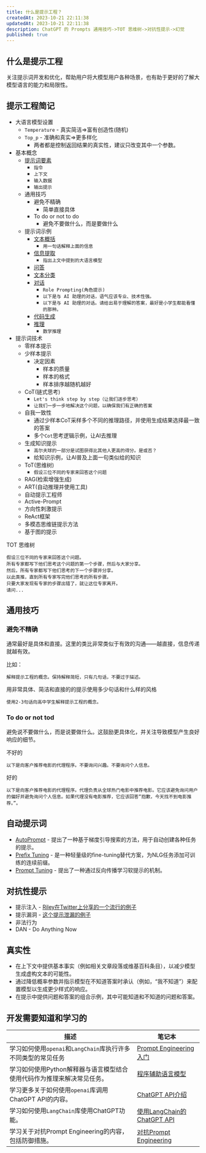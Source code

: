 ```yaml
---
title: 什么是提示工程？
createdAt: 2023-10-21 22:11:38
updatedAt: 2023-10-21 22:11:38
description: ChatGPT 的 Prompts 通用技巧->TOT 思维树->对抗性提示->幻觉
published: true
---
```


## 什么是提示工程

关注提示词开发和优化，帮助用户将大模型用户各种场景，也有助于更好的了解大模型语言的能力和局限性。


## 提示工程简记

- 大语言模型设置
	- `Temperature` - 真实简洁=>富有创造性(随机)
	- `Top_p` - 准确和真实=>更多样化
		- 两者都是控制返回结果的真实性，建议只改变其中一个参数。
- 基本概念
	- [提示词要素](https://www.promptingguide.ai/zh/introduction/elements)
		- `指令`
		- `上下文`
		- `输入数据`
		- `输出提示`
	- 通用技巧
		- 避免不精确 
			- 简单直接具体
		- To do or not to do
			- 避免不要做什么，而是要做什么
	- 提示词示例
		- [文本概括](https://www.promptingguide.ai/zh/introduction/examples#%E6%96%87%E6%9C%AC%E6%A6%82%E6%8B%AC)
			- `用一句话解释上面的信息`
		- [信息提取](https://www.promptingguide.ai/zh/introduction/examples#%E4%BF%A1%E6%81%AF%E6%8F%90%E5%8F%96)
			- `指出上文中提到的大语言模型`
		- [问答](https://www.promptingguide.ai/zh/introduction/examples#%E9%97%AE%E7%AD%94)
		- [文本分类](https://www.promptingguide.ai/zh/introduction/examples#%E6%96%87%E6%9C%AC%E5%88%86%E7%B1%BB)
		- [对话](https://www.promptingguide.ai/zh/introduction/examples#%E5%AF%B9%E8%AF%9D)
			- `Role Prompting(角色提示)`
			- `以下是与 AI 助理的对话，语气应该专业、技术性强。`
			- `以下是与 AI 助理的对话。请给出易于理解的答案，最好是小学生都能看懂的那种。`
		- [代码生成](https://www.promptingguide.ai/zh/introduction/examples#%E4%BB%A3%E7%A0%81%E7%94%9F%E6%88%90)
		- [推理](https://www.promptingguide.ai/zh/introduction/examples#%E6%8E%A8%E7%90%86)
			- `数学推理`
- 提示词技术
	- 零样本提示
	- 少样本提示
		- 决定因素
			- 样本的质量
			- 样本的格式
			- 样本排序越随机越好
	- CoT(链式思考)
		- `Let's think step by step（让我们逐步思考）`
		- `让我们一步一步地解决这个问题，以确保我们有正确的答案`
	- 自我一致性
		- 通过少样本CoT采样多个不同的推理路径，并使用生成结果选择最一致的答案
		- 多个`Cot`思考逻辑示例，让AI去推理
	- 生成知识提示
		- `高尔夫球的一部分是试图获得比其他人更高的得分。是或否？`
		- 给知识示例，让AI普及上面一句类似给的知识
	- ToT(思维树) 
		- `假设三位不同的专家来回答这个问题`
	- RAG(检索增强生成)
	- ART(自动推理并使用工具)
	- 自动提示工程师
	- Active-Prompt
	- 方向性刺激提示
	- ReAct框架
	- 多模态思维链提示方法
	- 基于图的提示


TOT 思维树
```
假设三位不同的专家来回答这个问题。
所有专家都写下他们思考这个问题的第一个步骤，然后与大家分享。
然后，所有专家都写下他们思考的下一个步骤并分享。
以此类推，直到所有专家写完他们思考的所有步骤。
只要大家发现有专家的步骤出错了，就让这位专家离开。
请问...
```

## 通用技巧

### 避免不精确

通常最好是具体和直接。这里的类比非常类似于有效的沟通——越直接，信息传递就越有效。

比如：

```
解释提示工程的概念。保持解释简短，只有几句话，不要过于描述。
```

用非常具体、简洁和直接的的提示使用多少句话和什么样的风格

```
使用2-3句话向高中学生解释提示工程的概念。
```

### To do or not tod

避免说不要做什么，而是说要做什么。这鼓励更具体化，并关注导致模型产生良好响应的细节。

不好的

```
以下是向客户推荐电影的代理程序。不要询问兴趣。不要询问个人信息。
```

好的

```
以下是向客户推荐电影的代理程序。代理负责从全球热门电影中推荐电影。它应该避免询问用户的偏好并避免询问个人信息。如果代理没有电影推荐，它应该回答“抱歉，今天找不到电影推荐。”。
```


## 自动提示词

- [AutoPrompt](https://arxiv.org/abs/2010.15980) - 提出了一种基于梯度引导搜索的方法，用于自动创建各种任务的提示。
- [Prefix Tuning](https://arxiv.org/abs/2101.00190) - 是一种轻量级的fine-tuning替代方案，为NLG任务添加可训练的连续前缀。
- [Prompt Tuning](https://arxiv.org/abs/2104.08691) - 提出了一种通过反向传播学习软提示的机制。

## 对抗性提示

- 提示注入 - [Riley在Twitter上分享的一个流行的例子](https://twitter.com/goodside/status/1569128808308957185?s=20)
- 提示漏洞 - [这个提示泄漏的例子](https://twitter.com/simonw/status/1570933190289924096?s=20)
- 非法行为
- DAN - Do Anything Now

## 真实性

- 在上下文中提供基本事实（例如相关文章段落或维基百科条目），以减少模型生成虚构文本的可能性。
- 通过降低概率参数并指示模型在不知道答案时承认（例如，“我不知道”）来配置模型以生成更少样式的响应。
- 在提示中提供问题和答案的组合示例，其中可能知道和不知道的问题和答案。

## 开发需要知道和学习的

|  描述 | 笔记本  |
|---|---|
|学习如何使用`openai`和`LangChain`库执行许多不同类型的常见任务|[Prompt Engineering入门](https://github.com/dair-ai/Prompt-Engineering-Guide/blob/main/notebooks/pe-lecture.ipynb)|
|学习如何使用Python解释器与语言模型结合使用代码作为推理来解决常见任务。|[程序辅助语言模型](https://github.com/dair-ai/Prompt-Engineering-Guide/blob/main/notebooks/pe-pal.ipynb)|
|学习更多关于如何使用`openai`库调用ChatGPT API的内容。|[ChatGPT API介绍](https://github.com/dair-ai/Prompt-Engineering-Guide/blob/main/notebooks/pe-chatgpt-intro.ipynb)|
|学习如何使用`LangChain`库使用ChatGPT功能。|[使用LangChain的ChatGPT API](https://github.com/dair-ai/Prompt-Engineering-Guide/blob/main/notebooks/pe-chatgpt-langchain.ipynb)|
|学习关于对抗Prompt Engineering的内容，包括防御措施。|[对抗Prompt Engineering](https://github.com/dair-ai/Prompt-Engineering-Guide/blob/main/notebooks/pe-chatgpt-adversarial.ipynb)|